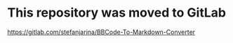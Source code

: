 # This repository was moved to GitLab

https://gitlab.com/stefanjarina/BBCode-To-Markdown-Converter
